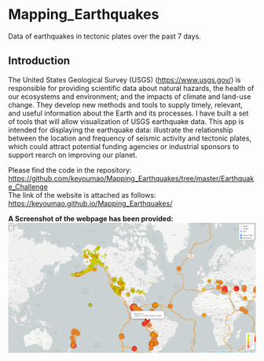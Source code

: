 # Mapping_Earthquakes

Data of earthquakes in tectonic plates over the past 7 days.

## Introduction

The United States Geological Survey (USGS) (https://www.usgs.gov/) is responsible for providing scientific data about natural hazards, the health of our ecosystems and environment; and the impacts of climate and land-use change. They develop new methods and tools to supply timely, relevant, and useful information about the Earth and its processes. I have built a set of tools that will allow visualization of USGS earthquake data. This app is intended for displaying the earthquake data: illustrate the relationship between the location and frequency of seismic activity and tectonic plates, which could attract potential funding agencies or industrial sponsors to support rearch on improving our planet. 

Please find the code in the repository:
<https://github.com/keyoumao/Mapping_Earthquakes/tree/master/Earthquake_Challenge> <br>
The link of the website is attached as follows:
<https://keyoumao.github.io/Mapping_Earthquakes/>

**A Screenshot of the webpage has been provided:**
![alt text](https://github.com/keyoumao/Mapping_Earthquakes/blob/master/Annotation%202020-06-28%20213311.png)
